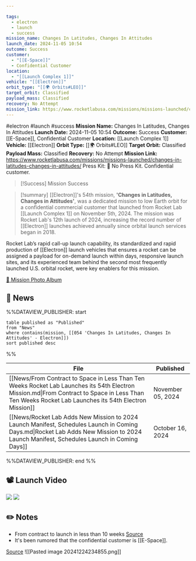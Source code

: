 ```yaml
---

tags:
  - electron
  - launch
  - success
mission_name: Changes In Latitudes, Changes In Attitudes
launch_date: 2024-11-05 10:54
outcome: Success
customer:
  - "[[E-Space]]"
  - Confidential Customer
location:
  - "[[Launch Complex 1]]"
vehicle: "[[Electron]]"
orbit_type: "[[🌍 Orbits#LEO]]"
target_orbit: Classified
payload_mass: Classified
recovery: No Attempt
mission_link: https://www.rocketlabusa.com/missions/missions-launched/changes-in-latitudes-changes-in-attitudes/
---
```


#electron #launch #success
**Mission Name:** Changes In Latitudes, Changes In Attitudes
**Launch Date:** 2024-11-05 10:54
**Outcome:** Success
**Customer:** [[E-Space]], Confidential Customer
**Location:** [[Launch Complex 1]]
**Vehicle:** [[Electron]]
**Orbit Type:** [[🌍 Orbits#LEO]]
**Target Orbit:** Classified
**Payload Mass:** Classified
**Recovery:** No Attempt
**Mission Link:** https://www.rocketlabusa.com/missions/missions-launched/changes-in-latitudes-changes-in-attitudes/
Press Kit: 🚫 No Press Kit. Confidential customer.

>[!Success] Mission Success

>[!summary]
[[Electron]]'s 54th mission, **'Changes in Latitudes, Changes in Attitudes'**, was a dedicated mission to low Earth orbit for a confidential commercial customer that launched from Rocket Lab [[Launch Complex 1]] on November 5th, 2024. The mission was Rocket Lab's 12th launch of 2024, increasing the record number of [[Electron]] launches achieved annually since orbital launch services began in 2018. 
>
Rocket Lab’s rapid call-up launch capability, its standardized and rapid production of [[Electron]] launch vehicles that ensures a rocket can be assigned a payload for on-demand launch within days, responsive launch sites, and its experienced team behind the second most frequently launched U.S. orbital rocket, were key enablers for this mission.
>
[📸 Mission Photo Album](https://www.flickr.com/photos/rocketlab/albums/72177720321266011/)

## 📰 News
%%DATAVIEW_PUBLISHER: start
```
table published as "Published"
from "News"
where contains(mission, [[054 'Changes In Latitudes, Changes In Attitudes' - Electron]])
sort published desc
```
%%

| File                                                                                                                                                                                                 | Published         |
| ---------------------------------------------------------------------------------------------------------------------------------------------------------------------------------------------------- | ----------------- |
| [[News/From Contract to Space in Less Than Ten Weeks Rocket Lab Launches its 54th Electron Mission.md\|From Contract to Space in Less Than Ten Weeks Rocket Lab Launches its 54th Electron Mission]] | November 05, 2024 |
| [[News/Rocket Lab Adds New Mission to 2024 Launch Manifest, Schedules Launch in Coming Days.md\|Rocket Lab Adds New Mission to 2024 Launch Manifest, Schedules Launch in Coming Days]]               | October 16, 2024  |

%%DATAVIEW_PUBLISHER: end %%
## 📽️ Launch Video

![](https://www.youtube.com/watch?v=Pku19e-MHis)
![](https://www.youtube.com/watch?v=Pku19e-MHis)

## ✏️ Notes

- From contract to launch in less than 10 weeks [Source](https://www.rocketlabusa.com/updates/from-contract-to-space-in-less-than-ten-weeks-rocket-lab-launches-its-54th-electron-mission/)
- It's been rumored that the confidential customer is [[E-Space]]. 

[Source](https://www.mbie.govt.nz/about/open-government-and-official-information/release-of-information/lists-of-ministerial-documents-by-portfolio/space#September)
![[Pasted image 20241224234855.png]]

